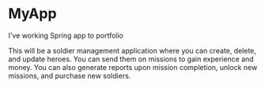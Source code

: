 # MyApp
I've working Spring app to portfolio

This will be a soldier management application where you can create, delete, and update heroes. You can send them on missions to gain experience and money. You can also generate reports upon mission completion, unlock new missions, and purchase new soldiers.
